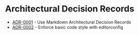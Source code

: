 # Architectural Decision Records

<!-- adrlog -->

* [ADR-0001](architecture/decisions/0001-use-markdown-architectural-decision-records.md) - Use Markdown Architectural Decision Records
* [ADR-0002](architecture/decisions/0002-enforce-basic-code-style-with-editorconfig.md) - Enforce basic code style with editorconfig

<!-- adrlogstop -->






















